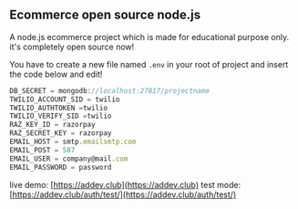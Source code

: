 ## Ecommerce open source node.js
<p>A node.js ecommerce project which is made for educational purpose only. it's completely open source now!</p>

You have to create a new file named `.env` in your root of project and insert the code below and edit!

```js
DB_SECRET = mongodb://localhost:27017/projectname
TWILIO_ACCOUNT_SID = twilio
TWILIO_AUTHTOKEN =twilio
TWILIO_VERIFY_SID =twilio
RAZ_KEY_ID = razorpay
RAZ_SECRET_KEY = razorpay
EMAIL_HOST = smtp.emailsmtp.com
EMAIL_POST = 587
EMAIL_USER = company@mail.com
EMAIL_PASSWORD = password
```

live demo: [https://addev.club](https://addev.club)
test mode: [https://addev.club/auth/test/](https://addev.club/auth/test/) 
